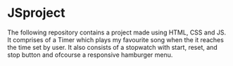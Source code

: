 # JSproject
The following repository contains a project made using HTML, CSS and JS. It comprises of a Timer which plays my favourite song when the it reaches the time set by user. It also consists of a stopwatch with start, reset, and stop button and ofcourse a responsive hamburger menu.
